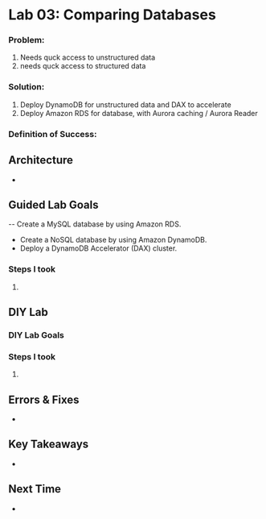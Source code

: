 # Lab 03: Comparing Databases

### Problem: 
1. Needs quck access to unstructured data
2. needs quck access to structured data 

### Solution: 
1. Deploy DynamoDB for unstructured data and DAX to accelerate
2. Deploy Amazon RDS for database, with Aurora caching / Aurora Reader

### Definition of Success: 




## Architecture
- 
  
## Guided Lab Goals
-- Create a MySQL database by using Amazon RDS.
- Create a NoSQL database by using Amazon DynamoDB.
- Deploy a DynamoDB Accelerator (DAX) cluster.


### Steps I took
1. 












## DIY Lab

### DIY Lab Goals

### Steps I took
1. 


## Errors & Fixes
- 

## Key Takeaways
- 

## Next Time
- 
